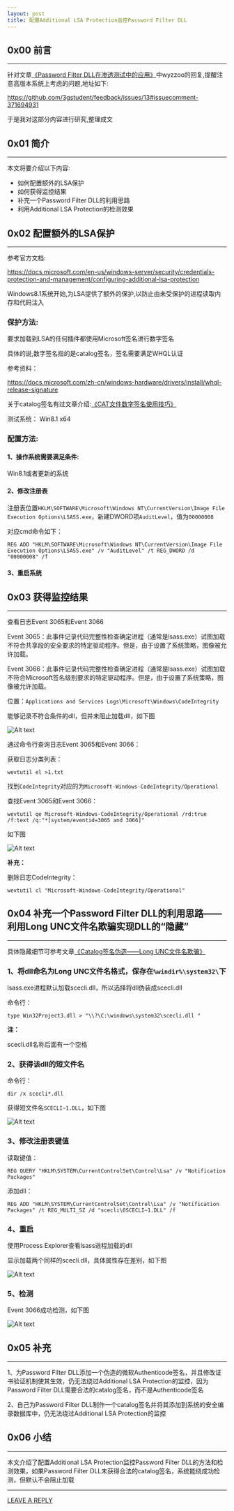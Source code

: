 ```yaml
---
layout: post
title: 配置Additional LSA Protection监控Password Filter DLL
---
```



## 0x00 前言
---

针对文章[《Password Filter DLL在渗透测试中的应用》](https://3gstudent.github.io/3gstudent.github.io/Password-Filter-DLL%E5%9C%A8%E6%B8%97%E9%80%8F%E6%B5%8B%E8%AF%95%E4%B8%AD%E7%9A%84%E5%BA%94%E7%94%A8/)中wyzzoo的回复,提醒注意高版本系统上考虑的问题,地址如下:

https://github.com/3gstudent/feedback/issues/13#issuecomment-371694931

于是我对这部分内容进行研究,整理成文

## 0x01 简介
---

本文将要介绍以下内容:

- 如何配置额外的LSA保护
- 如何获得监控结果
- 补充一个Password Filter DLL的利用思路
- 利用Additional LSA Protection的检测效果

## 0x02 配置额外的LSA保护
---

参考官方文档:

https://docs.microsoft.com/en-us/windows-server/security/credentials-protection-and-management/configuring-additional-lsa-protection

Windows8.1系统开始,为LSA提供了额外的保护,以防止由未受保护的进程读取内存和代码注入

### 保护方法:

要求加载到LSA的任何插件都使用Microsoft签名进行数字签名


具体的说,数字签名指的是catalog签名，签名需要满足WHQL认证

参考资料：

https://docs.microsoft.com/zh-cn/windows-hardware/drivers/install/whql-release-signature

关于catalog签名有过文章介绍:[《CAT文件数字签名使用技巧》](https://3gstudent.github.io/3gstudent.github.io/CAT%E6%96%87%E4%BB%B6%E6%95%B0%E5%AD%97%E7%AD%BE%E5%90%8D%E4%BD%BF%E7%94%A8%E6%8A%80%E5%B7%A7/)


测试系统： Win8.1 x64

### 配置方法:

#### 1、操作系统需要满足条件:

Win8.1或者更新的系统

#### 2、修改注册表

注册表位置`HKLM\SOFTWARE\Microsoft\Windows NT\CurrentVersion\Image File Execution Options\LSASS.exe`，新建DWORD项`AuditLevel`，值为`00000008`

对应cmd命令如下：

```
REG ADD "HKLM\SOFTWARE\Microsoft\Windows NT\CurrentVersion\Image File Execution Options\LSASS.exe" /v "AuditLevel" /t REG_DWORD /d "00000008" /f
```

#### 3、重启系统


## 0x03 获得监控结果
---

查看日志Event 3065和Event 3066

Event 3065：此事件记录代码完整性检查确定进程（通常是lsass.exe）试图加载不符合共享段的安全要求的特定驱动程序。但是，由于设置了系统策略，图像被允许加载。

Event 3066：此事件记录代码完整性检查确定进程（通常是lsass.exe）试图加载不符合Microsoft签名级别要求的特定驱动程序。但是，由于设置了系统策略，图像被允许加载。


位置：`Applications and Services Logs\Microsoft\Windows\CodeIntegrity`

能够记录不符合条件的dll，但并未阻止加载dll，如下图

![Alt text](https://raw.githubusercontent.com/3gstudent/BlogPic/master/2018-3-12/2-1.png)

通过命令行查询日志Event 3065和Event 3066：

获取日志分类列表：

```
wevtutil el >1.txt
```

找到`CodeIntegrity`对应的为`Microsoft-Windows-CodeIntegrity/Operational`

查找Event 3065和Event 3066：

```
wevtutil qe Microsoft-Windows-CodeIntegrity/Operational /rd:true /f:text /q:"*[system/eventid=3065 and 3066]"
```

如下图

![Alt text](https://raw.githubusercontent.com/3gstudent/BlogPic/master/2018-3-12/2-2.png)

**补充：**

删除日志CodeIntegrity：

```
wevtutil cl "Microsoft-Windows-CodeIntegrity/Operational"
```

## 0x04 补充一个Password Filter DLL的利用思路——利用Long UNC文件名欺骗实现DLL的“隐藏”
---

具体隐藏细节可参考文章[《Catalog签名伪造——Long UNC文件名欺骗》](https://3gstudent.github.io/3gstudent.github.io/Catalog%E7%AD%BE%E5%90%8D%E4%BC%AA%E9%80%A0-Long-UNC%E6%96%87%E4%BB%B6%E5%90%8D%E6%AC%BA%E9%AA%97/)

### 1、将dll命名为Long UNC文件名格式，保存在`%windir%\system32\`下

lsass.exe进程默认加载scecli.dll，所以选择将dll伪装成scecli.dll

命令行：

```
type Win32Project3.dll > "\\?\C:\windows\system32\scecli.dll "
```

**注：**

scecli.dll名称后面有一个空格


### 2、获得该dll的短文件名

命令行：

```
dir /x scecli*.dll
```

获得短文件名`SCECLI~1.DLL`，如下图

![Alt text](https://raw.githubusercontent.com/3gstudent/BlogPic/master/2018-3-12/3-1.png)

### 3、修改注册表键值

读取键值：

```
REG QUERY "HKLM\SYSTEM\CurrentControlSet\Control\Lsa" /v "Notification Packages"
```

添加dll：

```
REG ADD "HKLM\SYSTEM\CurrentControlSet\Control\Lsa" /v "Notification Packages" /t REG_MULTI_SZ /d "scecli\0SCECLI~1.DLL" /f
```

### 4、重启

使用Process Explorer查看lsass进程加载的dll

显示加载两个同样的scecli.dll，具体属性存在差别，如下图

![Alt text](https://raw.githubusercontent.com/3gstudent/BlogPic/master/2018-3-12/3-2.png)

### 5、检测

Event 3066成功检测，如下图

![Alt text](https://raw.githubusercontent.com/3gstudent/BlogPic/master/2018-3-12/3-3.png)

## 0x05 补充
---

1、为Password Filter DLL添加一个伪造的微软Authenticode签名，并且修改证书验证机制使其生效，仍无法绕过Additional LSA Protection的监控，因为Password Filter DLL需要合法的catalog签名，而不是Authenticode签名

2、自己为Password Filter DLL制作一个catalog签名并将其添加到系统的安全编录数据库中，仍无法绕过Additional LSA Protection的监控


## 0x06 小结
---

本文介绍了配置Additional LSA Protection监控Password Filter DLL的方法和检测效果，如果Password Filter DLL未获得合法的catalog签名，系统能绕成功检测，但默认不会阻止加载


---


[LEAVE A REPLY](https://github.com/3gstudent/feedback/issues/new)





